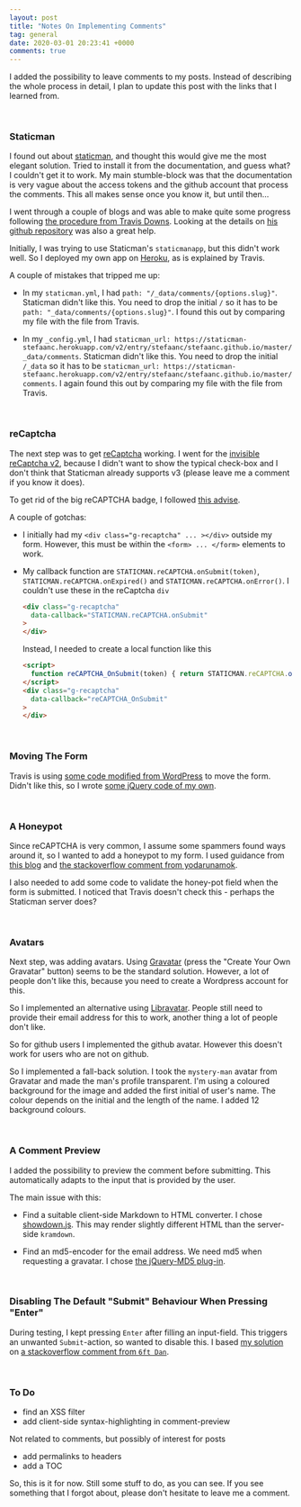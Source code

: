 ```yaml
---
layout: post
title: "Notes On Implementing Comments"
tag: general
date: 2020-03-01 20:23:41 +0000
comments: true
---
```


I added the possibility to leave comments to my posts.  Instead of describing the whole process in detail, I plan to update this post with the links that I learned from.

<br>

### Staticman

I found out about [staticman](https://staticman.net/docs/), and thought this would give me the most elegant solution.  Tried to install it from the documentation, and guess what?  I couldn't get it to work.  My main stumble-block was that the  documentation is very vague about the access tokens and the github account that process the comments.  This all makes sense once you know it, but until then...  

I went through a couple of blogs and was able to make quite some progress following [the procedure from Travis Downs](https://travisdowns.github.io/blog/2020/02/05/now-with-comments.html).  Looking at the details on [his github repository](https://github.com/travisdowns/travisdowns.github.io) was also a great help.  

Initially, I was trying to use Staticman's `staticmanapp`, but this didn't work well.  So I deployed my own app on [Heroku](https://signup.heroku.com/), as is explained by Travis.

A couple of mistakes that tripped me up:

- In my `staticman.yml`, I had `path: "/_data/comments/{options.slug}"`.  Staticman didn't like this.  You need to drop the initial `/` so it has to be `path: "_data/comments/{options.slug}"`.  I found this out by comparing my file with the file from Travis.

- In my `_config.yml`, I had `staticman_url: https://staticman-stefaanc.herokuapp.com/v2/entry/stefaanc/stefaanc.github.io/master/_data/comments`.    Staticman didn't like this.  You need to drop the initial `/_data` so it has to be `staticman_url: https://staticman-stefaanc.herokuapp.com/v2/entry/stefaanc/stefaanc.github.io/master/comments`.  I again found this out by comparing my file with the file from Travis.

<br>

### reCaptcha

The next step was to get [reCaptcha](https://www.google.com/recaptcha/) working.  I went for the [invisible reCaptcha v2](https://developers.google.com/recaptcha/docs/invisible), because I didn't want to show the typical check-box and I don't think that Staticman already supports v3 (please leave me a comment if you know it does).

To get rid of the big reCAPTCHA badge, I followed [this advise](https://developers.google.com/recaptcha/docs/faq#id-like-to-hide-the-recaptcha-badge.-what-is-allowed).

A couple of gotchas:

- I initially had my `<div class="g-recaptcha" ... ></div>` outside my form.  However, this must be within the `<form> ... </form>` elements to work.

- My callback function are `STATICMAN.reCAPTCHA.onSubmit(token)`, `STATICMAN.reCAPTCHA.onExpired()` and `STATICMAN.reCAPTCHA.onError()`.  I couldn't use these in the reCaptcha `div`

  ```html
  <div class="g-recaptcha" 
    data-callback="STATICMAN.reCAPTCHA.onSubmit"
  >
  </div>
  ```

  Instead, I needed to create a local function like this

  ```html
  <script>
    function reCAPTCHA_OnSubmit(token) { return STATICMAN.reCAPTCHA.onSubmit(token) };
  </script>
  <div class="g-recaptcha" 
    data-callback="reCAPTCHA_OnSubmit"
  >
  </div>
  ```

<br>

### Moving The Form

Travis is using [some code modified from WordPress](https://github.com/travisdowns/travisdowns.github.io/blob/master/assets/main.js#L53) to move the form.  Didn't like this, so I wrote [some jQuery code of my own](https://github.com/stefaanc/stefaanc.github.io/blob/master/assets/staticman.js#L208).

<br>

### A Honeypot

Since reCAPTCHA is very common, I assume some spammers found ways around it, so I wanted to add a honeypot to my form.  I used guidance from [this blog](https://dev.to/felipperegazio/how-to-create-a-simple-honeypot-to-protect-your-web-forms-from-spammers--25n8) and [the stackoverflow comment from yodarunamok](https://stackoverflow.com/questions/36227376/better-honeypot-implementation-form-anti-spam).  

I also needed to add some code to validate the honey-pot field when the form is submitted.  I noticed that Travis doesn't check this - perhaps the Staticman server does? 

<br>

### Avatars


Next step, was adding avatars.  Using [Gravatar](http://en.gravatar.com/) (press the "Create Your Own Gravatar" button) seems to be the standard solution.  However, a lot of people don't like this, because you need to create a Wordpress account for this.  

So I implemented an alternative using [Libravatar](https://www.libravatar.org/).  People still need to provide their email address for this to work, another thing a lot of people don't like.

So for github users I implemented the github avatar.  However this doesn't work for users who are not on github.

So I implemented a fall-back solution.  I took the `mystery-man` avatar from Gravatar and made the man's profile transparent.  I'm using a coloured background for the image and added the first initial of user's name.  The colour depends on the initial and the length of the name.  I added 12 background colours.

<br>

### A Comment Preview

I added the possibility to preview the comment before submitting.  This automatically adapts to the input that is provided by the user.  

The main issue with this:

- Find a suitable client-side Markdown to HTML converter.  I chose [showdown.js](https://github.com/showdownjs/showdown).  This may render slightly different HTML than the server-side `kramdown`.

- Find an md5-encoder for the email address.  We need md5 when requesting a gravatar.  I chose [the jQuery-MD5 plug-in](https://github.com/placemarker/jQuery-MD5).

<br>

### Disabling The Default "Submit" Behaviour When Pressing "Enter"

During testing, I kept pressing `Enter` after filling an input-field.  This triggers an unwanted `Submit`-action, so wanted to disable this.  I based [my solution](https://github.com/stefaanc/stefaanc.github.io/blob/master/assets/staticman.js#L493) on [a stackoverflow comment from `6ft Dan`](https://stackoverflow.com/questions/1009808/enter-key-press-behaves-like-a-tab-in-javascript).

<br>

### To Do

- find an XSS filter
- add client-side syntax-highlighting in comment-preview

Not related to comments, but possibly of interest for posts
- add permalinks to headers
- add a TOC

So, this is it for now.  Still some stuff to do, as you can see.
If you see something that I forgot about, please don't hesitate to leave me a comment.

<br>
